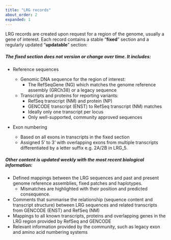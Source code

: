 ```yaml
---
title: "LRG records"
about_order: 2
expanded: 1
---
```


LRG records are created upon request for a region of the genome, usually a gene of interest. Each record contains a stable “**fixed**” section and a regularly updated “**updatable**” section:

##### The fixed section does not version or change over time. It includes:

* Reference sequences
  * Genomic DNA sequence for the region of interest:
    * The RefSeqGene (NG) which matches the genome reference assembly (GRCh38) or a legacy sequence
  * Transcripts and proteins for reporting variants:
    * RefSeq transcript (NM) and protein (NP)
    * GENCODE transcript (ENST) to RefSeq transcript (NM) matches 
    * Ideally only one transcript per locus
    * Only well-supported, community approved sequences
  
* Exon numbering 
  * Based on all exons in transcripts in the fixed section
  * Assigned 5’ to 3’ with overlapping exons from multiple transcripts differentiated by a letter suffix e.g. 2A/2B in LRG_5.


##### Other content is updated weekly with the most recent biological information:

* Defined mappings between the LRG sequences and past and present genome reference assemblies, fixed patches and haplotypes. 
  * Mismatches are highlighted with their position and predicted consequence.
* Comments that summarise the relationship (sequence content and transcript structure) between LRG sequences and related transcripts from GENCODE (ENST) and RefSeq (NM)
* Mappings to all known transcripts, proteins and overlapping genes in the LRG region provided by RefSeq and GENCODE
* Relevant information provided by the community, such as legacy exon and amino acid numbering systems 